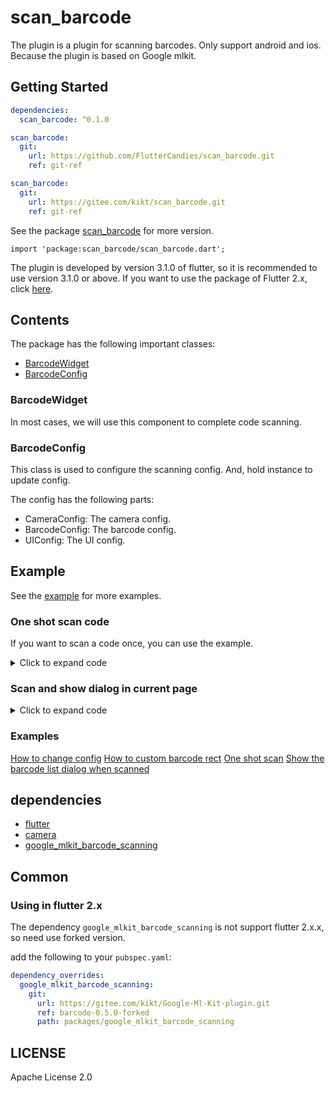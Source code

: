 # scan_barcode

The plugin is a plugin for scanning barcodes. Only support android and ios. Because the plugin is based on Google mlkit.

## Getting Started

```yaml
dependencies:
  scan_barcode: ^0.1.0
```

```yaml
scan_barcode:
  git:
    url: https://github.com/FlutterCandies/scan_barcode.git
    ref: git-ref
```

```yaml
scan_barcode:
  git:
    url: https://gitee.com/kikt/scan_barcode.git
    ref: git-ref
```

See the package [scan_barcode](https://pub.dev/packages/scan_barcode) for more version.

`import 'package:scan_barcode/scan_barcode.dart';`

The plugin is developed by version 3.1.0 of flutter, so it is recommended to use version 3.1.0 or above.
If you want to use the package of Flutter 2.x, click [here](#using-in-flutter-2x).

## Contents

The package has the following important classes:

- [BarcodeWidget](#BarcodeWidget)
- [BarcodeConfig](#BarcodeConfig)

### BarcodeWidget

In most cases, we will use this component to complete code scanning.

### BarcodeConfig

This class is used to configure the scanning config. And, hold instance to update config.

The config has the following parts:

- CameraConfig: The camera config.
- BarcodeConfig: The barcode config.
- UIConfig: The UI config.

## Example

See the [example](./example/lib/examples) for more examples.

### One shot scan code

If you want to scan a code once, you can use the example.
<details>

<summary>Click to expand code</summary>

```dart
Future<void> _scanBarcode() async {
  final barcodes = await Navigator.push<List<Barcode>>(
    context,
    MaterialPageRoute(
      builder: (context) => const ScanAndPopPageExample(),
    ),
  );
  if (barcodes == null) return;
  showBarcodeListDialog(context, barcodes); // show barcode list dialog to display barcode.
}
```

```dart
import 'package:flutter/material.dart';
import 'package:scan_barcode/scan_barcode.dart';

class ScanAndPopPageExample extends StatefulWidget {
  const ScanAndPopPageExample({Key? key}) : super(key: key);

  @override
  State<ScanAndPopPageExample> createState() => _ScanAndPopPageExampleState();
}

class _ScanAndPopPageExampleState extends State<ScanAndPopPageExample> {
  var isPop = false;

  @override
  Widget build(BuildContext context) {
    return BarcodeWidget(
      onHandleBarcodeList: (List<Barcode> barcode) async {
        if (isPop) { // Prevent multiple pop
          return;
        }
        if (barcode.isEmpty) return;
        isPop = true;
        Navigator.of(context).pop(barcode);
      },
      scanValue: ScanValue(),
    );
  }
}

```

</details>

### Scan and show dialog in current page

<details>

<summary>Click to expand code</summary>

```dart
import 'package:flutter/material.dart';
import 'package:flutter/services.dart';
import 'package:scan_barcode/scan_barcode.dart';

class ShowDialogExample extends StatelessWidget {
  const ShowDialogExample({
    Key? key,
  }) : super(key: key);

  @override
  Widget build(BuildContext context) {
    return BarcodeScanPage(
      title: 'Show dialog when scanned',
      onHandleBarcodeList: (List<Barcode> barCode) async {
        if (barCode.isEmpty) return;
        await showBarcodeListDialog(
            context, barCode); // The await is important, if you don't await, multiple dialogs will be shown.
      },
    );
  }

  Future<void> showBarcodeListDialog(BuildContext context, List<Barcode> barCode) async {
    await showDialog(
      context: context,
      builder: (context) =>
          AlertDialog(
            title: const Text('Barcode list'),
            content: Column(
              mainAxisSize: MainAxisSize.min,
              children: [
                for (final barcode in barCode)
                  ListTile(
                    title: Text(barcode.rawValue ?? ''),
                    subtitle:
                    Text('type: ${barcode.type}, format: ${barcode.format}'),
                    trailing: IconButton(
                      icon: const Icon(Icons.copy),
                      onPressed: () {
                        Clipboard.setData(
                          ClipboardData(text: barcode.rawValue ?? ''),
                        );
                      },
                    ),
                  ),
              ],
            ),
            actions: [
              ElevatedButton(
                onPressed: () {
                  Navigator.of(context).pop();
                },
                child: const Text('OK'),
              ),
            ],
          ),
    );
  }
}
```

</details>

### Examples

[How to change config](example/lib/examples/change_camera_config_example.dart)
[How to custom barcode rect](example/lib/examples/change_qrcode_rect.dart)
[One shot scan](example/lib/examples/scan_and_pop_page_example.dart)
[Show the barcode list dialog when scanned](example/lib/examples/show_dialog_example.dart)

## dependencies

- [flutter](https://github.com/flutter/flutter)
- [camera](https://pub.dev/packages/camera)
- [google_mlkit_barcode_scanning](https://pub.dev/packages/google_mlkit_barcode_scanning)

## Common

### Using in flutter 2.x

The dependency `google_mlkit_barcode_scanning` is not support flutter 2.x.x, so need use forked version.

add the following to your `pubspec.yaml`:

```yaml
dependency_overrides:
  google_mlkit_barcode_scanning:
    git:
      url: https://gitee.com/kikt/Google-Ml-Kit-plugin.git
      ref: barcode-0.5.0-forked
      path: packages/google_mlkit_barcode_scanning
```

## LICENSE

Apache License 2.0
